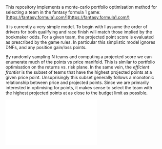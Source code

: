 This repository implements a monte-carlo portfolio optimisation method for selecting a team in the fantasy formula 1 game: [https://fantasy.formula1.com/](https://fantasy.formula1.com/)

It is currently a very simple model. To begin with I assume the order of drivers for both qualifying and race finish will match those implied by the bookmaker odds. For a given team, the projected point score is evaluated as prescribed by the game rules. In particular this simplistic model ignores DNFs, and any position gain/loss points. 

By randomly sampling N teams and computing a projected score we can enumerate much of the points vs price manifold. This is similar to portfolio optimisation on the returns vs. risk plane. In the same vein, the _efficient frontier_ is the subset of teams that have the highest projected points at a given price point. Unsuprisingly this subset generally follows a monotonic relationship between price and projected points. Since we are primarily interested in optimising for points, it makes sense to select the team with the highest projected points at as close to the budget limit as possible. 

![Frontier Image](frontier.pdf)